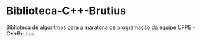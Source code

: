 # Biblioteca-C++-Brutius
Biblioteca de algoritmos para a maratona de programação da equipe UFPE - C++Brutius
